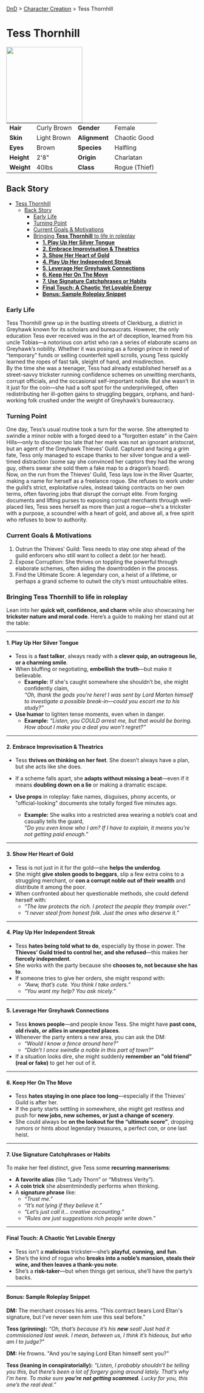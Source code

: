 [DnD](../../readme.md) > [Character Creation](../../character-creation.md) > Tess Thornhill

# Tess Thornhill

<image src="images/DnD_2024_PC_Rogue_Female.webp" style="float:left;" width="200px" height="200px">

|            |             |               |               |
| ---------- | ----------- | ------------- | ------------- |
| **Hair**   | Curly Brown | **Gender**    | Female        |
| **Skin**   | Light Brown | **Alignment** | Chaotic Good  |
| **Eyes**   | Brown       | **Species**   | Halfling      |
| **Height** | 2'8"        | **Origin**    | Charlatan     |
| **Weight** | 40lbs       | **Class**     | Rogue (Thief) |

## Back Story

- [Tess Thornhill](#tess-thornhill)
  - [Back Story](#back-story)
    - [Early Life](#early-life)
    - [Turning Point](#turning-point)
    - [Current Goals \& Motivations](#current-goals--motivations)
    - [Bringing **Tess Thornhill** to life in roleplay](#bringing-tess-thornhill-to-life-in-roleplay)
      - [**1. Play Up Her Silver Tongue**](#1-play-up-her-silver-tongue)
      - [**2. Embrace Improvisation \& Theatrics**](#2-embrace-improvisation--theatrics)
      - [**3. Show Her Heart of Gold**](#3-show-her-heart-of-gold)
      - [**4. Play Up Her Independent Streak**](#4-play-up-her-independent-streak)
      - [**5. Leverage Her Greyhawk Connections**](#5-leverage-her-greyhawk-connections)
      - [**6. Keep Her On The Move**](#6-keep-her-on-the-move)
      - [**7. Use Signature Catchphrases or Habits**](#7-use-signature-catchphrases-or-habits)
      - [**Final Touch: A Chaotic Yet Lovable Energy**](#final-touch-a-chaotic-yet-lovable-energy)
      - [**Bonus: Sample Roleplay Snippet**](#bonus-sample-roleplay-snippet)

### Early Life

Tess Thornhill grew up in the bustling streets of Clerkburg, a district in Greyhawk known for its scholars and bureaucrats. However, the only education Tess ever received was in the art of deception, learned from his uncle Tobias—a notorious con artist who ran a series of elaborate scams on Greyhawk’s nobility. Whether it was posing as a foreign prince in need of “temporary” funds or selling counterfeit spell scrolls, young Tess quickly learned the ropes of fast talk, sleight of hand, and misdirection.  
By the time she was a teenager, Tess had already established herself as a street-savvy trickster running confidence schemes on unwitting merchants, corrupt officials, and the occasional self-important noble. But she wasn’t in it just for the coin—she had a soft spot for the underprivileged, often redistributing her ill-gotten gains to struggling beggars, orphans, and hard-working folk crushed under the weight of Greyhawk’s bureaucracy.

### Turning Point

One day, Tess’s usual routine took a turn for the worse. She attempted to swindle a minor noble with a forged deed to a "forgotten estate" in the Cairn Hills—only to discover too late that her mark was not an ignorant aristocrat, but an agent of the Greyhawk Thieves’ Guild. Captured and facing a grim fate, Tess only managed to escape thanks to her silver tongue and a well-timed distraction (some say she convinced her captors they had the wrong guy, others swear she sold them a fake map to a dragon’s hoard).  
Now, on the run from the Thieves' Guild, Tess lays low in the River Quarter, making a name for herself as a freelance rogue. She refuses to work under the guild’s strict, exploitative rules, instead taking contracts on her own terms, often favoring jobs that disrupt the corrupt elite. From forging documents and lifting purses to exposing corrupt merchants through well-placed lies, Tess sees herself as more than just a rogue—she's a trickster with a purpose, a scoundrel with a heart of gold, and above all, a free spirit who refuses to bow to authority.

### Current Goals & Motivations

1. Outrun the Thieves’ Guild: Tess needs to stay one step ahead of the guild enforcers who still want to collect a debt (or her head).
2. Expose Corruption: She thrives on toppling the powerful through elaborate schemes, often aiding the downtrodden in the process.
3. Find the Ultimate Score: A legendary con, a heist of a lifetime, or perhaps a grand scheme to outwit the city’s most untouchable elites.

### Bringing **Tess Thornhill** to life in roleplay

Lean into her **quick wit, confidence, and charm** while also showcasing her **trickster nature and moral code**. Here’s a guide to making her stand out at the table:

---

#### **1. Play Up Her Silver Tongue**

- Tess is a **fast talker**, always ready with a **clever quip, an outrageous lie, or a charming smile**.
- When bluffing or negotiating, **embellish the truth**—but make it believable.
  - **Example:** If she's caught somewhere she shouldn’t be, she might confidently claim,  
    _“Oh, thank the gods you’re here! I was sent by Lord Marten himself to investigate a possible break-in—could you escort me to his study?”_
- **Use humor** to lighten tense moments, even when in danger.
  - **Example:** _“Listen, you COULD arrest me, but that would be boring. How about I make you a deal you won’t regret?”_

---

#### **2. Embrace Improvisation & Theatrics**

- Tess **thrives on thinking on her feet**. She doesn’t always have a plan, but she acts like she does.
- If a scheme falls apart, she **adapts without missing a beat**—even if it means **doubling down on a lie** or making a dramatic escape.
- **Use props** in roleplay: fake names, disguises, phony accents, or "official-looking" documents she totally forged five minutes ago.

  - **Example:** She walks into a restricted area wearing a noble’s coat and casually tells the guard,  
    _“Do you even know who I am? If I have to explain, it means you’re not getting paid enough.”_

---

#### **3. Show Her Heart of Gold**

- Tess is not just in it for the gold—she **helps the underdog**.
- She might **give stolen goods to beggars**, slip a few extra coins to a struggling merchant, or **con a corrupt noble out of their wealth** and distribute it among the poor.
- When confronted about her questionable methods, she could defend herself with:
  - _“The law protects the rich. I protect the people they trample over.”_
  - _“I never steal from honest folk. Just the ones who deserve it.”_

---

#### **4. Play Up Her Independent Streak**

- Tess **hates being told what to do**, especially by those in power. The **Thieves’ Guild tried to control her, and she refused**—this makes her **fiercely independent**.
- She works with the party because she **chooses to, not because she has to**.
- If someone tries to give her orders, she might respond with:
  - _“Aww, that’s cute. You think I take orders.”_
  - _“You want my help? You ask nicely.”_

---

#### **5. Leverage Her Greyhawk Connections**

- Tess **knows people**—and people know Tess. She might have **past cons, old rivals, or allies in unexpected places**.
- Whenever the party enters a new area, you can ask the DM:
  - _“Would I know a fence around here?”_
  - _“Didn’t I once swindle a noble in this part of town?”_
- If a situation looks dire, she might suddenly **remember an "old friend" (real or fake)** to get her out of it.

---

#### **6. Keep Her On The Move**

- Tess **hates staying in one place too long**—especially if the Thieves’ Guild is after her.
- If the party starts settling in somewhere, she might get restless and push for **new jobs, new schemes, or just a change of scenery**.
- She could always be **on the lookout for the “ultimate score”**, dropping rumors or hints about legendary treasures, a perfect con, or one last heist.

---

#### **7. Use Signature Catchphrases or Habits**

To make her feel distinct, give Tess some **recurring mannerisms**:

- **A favorite alias** (like “Lady Thorn” or “Mistress Verity”).
- A **coin trick** she absentmindedly performs when thinking.
- A **signature phrase** like:
  - _“Trust me.”_
  - _“It’s not lying if they believe it.”_
  - _“Let’s just call it… creative accounting.”_
  - _“Rules are just suggestions rich people write down.”_

---

#### **Final Touch: A Chaotic Yet Lovable Energy**

- Tess isn’t a **malicious** trickster—she’s **playful, cunning, and fun**.
- She’s the kind of rogue who **breaks into a noble’s mansion, steals their wine, and then leaves a thank-you note**.
- She’s a **risk-taker**—but when things get serious, she’ll have the party’s backs.

---

#### **Bonus: Sample Roleplay Snippet**

**DM:** The merchant crosses his arms. "This contract bears Lord Eltan's signature, but I've never seen him use this seal before."

**Tess (grinning):** _“Oh, that’s because it’s his **new** seal! Just had it commissioned last week. I mean, between us, I think it’s hideous, but who am I to judge?”_

**DM:** He frowns. "And you’re saying Lord Eltan himself sent you?"

**Tess (leaning in conspiratorially):** _“Listen, I probably shouldn’t be telling you this, but there’s been a lot of forgery going around lately. That’s why I’m here. To make sure **you’re not getting scammed.** Lucky for you, this one’s the real deal.”_
